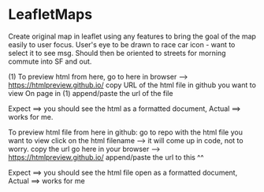 # LeafletMaps
Create original map in leaflet using any features to bring the goal of the map easily to user focus.
User's eye to be drawn to race car icon - want to select it to see msg.  Should then be oriented to streets for morning commute into SF and out.

(1) To preview html from here, go to here in browser -->    https://htmlpreview.github.io/
copy URL of the html file in github you want to view
On page in (1) append/paste the url of the file 

Expect ==>  you should see the html as a formatted document, 
Actual ==>  works for me.


To preview html file from here in github:
go to repo with the html file you want to view
click on the html filename
--> it will come up in code, not to worry. 
copy the url
go here in your browser -->    https://htmlpreview.github.io/
append/paste the url to this   ^^

Expect ==>  you should see the html file open as a formatted document, 
Actual ==>  works for me
